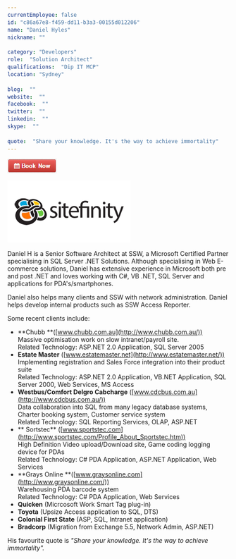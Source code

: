 ```yaml
---
currentEmployee: false
id: "c86a67e8-f459-dd11-b3a3-00155d012206"
name: "Daniel Hyles"
nickname: ""

category: "Developers"
role:  "Solution Architect"
qualifications:  "Dip IT MCP"
location: "Sydney"

blog:  ""
website:  ""
facebook:  ""
twitter:  ""
linkedin:  ""
skype:  ""

quote:  "Share your knowledge. It's the way to achieve immortality"
---
```


 [ ![BookNow.png](./Images/Bio/BookNow.png)](http://veethere.com/With/DanielHyles) 
 

![Sitefinity](./Images/Bio/logo_sitefinity.png) 
   

Daniel H is a Senior Software Architect at SSW, a Microsoft Certified Partner specialising in SQL Server .NET Solutions. Although specialising in Web E-commerce solutions, Daniel has extensive experience in Microsoft both pre and post .NET and loves working with C#, VB .NET, SQL Server and applications for PDA's/smartphones.

Daniel also helps many clients and SSW with network administration. Daniel helps develop internal products such as SSW Access Reporter.

Some recent clients include:

*   **Chubb **([www.chubb.com.au](http://www.chubb.com.au/))  
Massive optimisation work on slow intranet/payroll site.  
Related Technology: ASP.NET 2.0 Application, SQL Server 2005
*   **Estate Master** ([www.estatemaster.net](http://www.estatemaster.net/))  
Implementing registration and Sales Force integration into their product suite  
Related Technology: ASP.NET 2.0 Application, VB.NET Application, SQL Server 2000, Web Services, MS Access
*   **Westbus/Comfort Delgro Cabcharge** ([www.cdcbus.com.au](http://www.cdcbus.com.au/))  
Data collaboration into SQL from many legacy database systems, Charter booking system, Customer service system  
Related Technology: SQL Reporting Services, OLAP, ASP.NET
*   ** Sortstec** ([www.sportstec.com](http://www.sportstec.com/Profile_About_Sportstec.htm))  
High Definition Video upload/Download site, Game coding logging device for PDAs  
Related Technology: C# PDA Application, ASP.NET Application, Web Services
*   **Grays Online **([www.graysonline.com](http://www.graysonline.com/))  
Warehousing PDA barcode system  
Related Technology: C# PDA Application, Web Services
*   **Quicken** (Micrcosoft Work Smart Tag plug-in)
*   **Toyota** (Upsize Access application to SQL, DTS)
*   **Colonial First State** (ASP, SQL, Intranet application)
*   **Bradcorp** (Migration from Exchange 5.5, Network Admin, ASP.NET)

His favourite quote is *"Share your knowledge. It's the way to achieve immortality".*